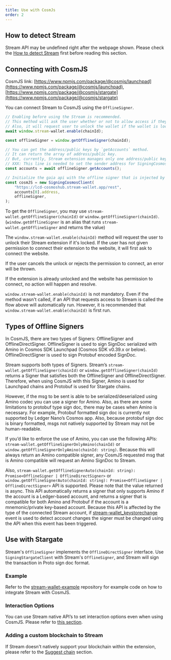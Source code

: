 ```yaml
---
title: Use with CosmJs
order: 2
---
```


## How to detect Stream
Stream API may be undefined right after the webpage shown.
Please check the [How to detect Stream](./README.md#how-to-detect-stream-wallet) first before reading this section.

## Connecting with CosmJS

CosmJS link: [https://www.npmjs.com/package/@cosmjs/launchpad](https://www.npmjs.com/package/@cosmjs/launchpad), [https://www.npmjs.com/package/@cosmjs/stargate](https://www.npmjs.com/package/@cosmjs/stargate)

You can connect Stream to CosmJS using the `OfflineSigner`.

```javascript
// Enabling before using the Stream is recommended.
// This method will ask the user whether or not to allow access if they haven't visited this website.
// Also, it will request user to unlock the wallet if the wallet is locked.
await window.stream-wallet.enable(chainId);

const offlineSigner = window.getOfflineSigner(chainId);

// You can get the address/public keys by `getAccounts` method.
// It can return the array of address/public key.
// But, currently, Stream extension manages only one address/public key pair.
// XXX: This line is needed to set the sender address for SigningCosmosClient.
const accounts = await offlineSigner.getAccounts();

// Initialize the gaia api with the offline signer that is injected by Stream extension.
const cosmJS = new SigningCosmosClient(
    "https://lcd-cosmoshub.stream-wallet.app/rest",
    accounts[0].address,
    offlineSigner,
);
```

To get the `OfflineSigner`, you may use `stream-wallet.getOfflineSigner(chainId)` or `window.getOfflineSigner(chainId)`. (`window.getOfflineSigner` is an alias that runs `stream-wallet.getOfflineSigner` and returns the value)

The `window.stream-wallet.enable(chainId)` method will request the user to unlock their Stream extension if it's locked. If the user has not given permission to connect their extension to the website, it will first ask to connect the website.

If the user cancels the unlock or rejects the permission to connect, an error will be thrown.

If the extension is already unlocked and the website has permission to connect, no action will happen and resolve.

`window.stream-wallet.enable(chainId)` is not mandatory. Even if the method wasn't called, if an API that requests access to Stream is called the flow above will automatically run. However, it is recommended that `window.stream-wallet.enable(chainId)` is first run.

## Types of Offline Signers

In CosmJS, there are two types of Signers: OfflineSigner and OfflineDirectSigner. OfflineSigner is used to sign SignDoc serialized with Amino in Cosmos SDK Launchpad (Cosmos SDK v0.39.x or below). OfflineDirectSigner is used to sign Protobuf encoded SignDoc.

Stream supports both types of Signers. Stream’s `stream-wallet.getOfflineSigner(chainId)` or `window.getOfflineSigner(chainId)` returns a Signer that satisfies both the OfflineSigner and OfflineDirectSigner. Therefore, when using CosmJS with this Signer, Amino is used for Launchpad chains and Protobuf is used for Stargate chains.

However, if the msg to be sent is able to be serialized/deserialized using Amino codec you can use a signer for Amino. Also, as there are some limitations to protobuf type sign doc, there may be cases when Amino is necessary. For example, Protobuf formatted sign doc is currently not supported by Ledger Nano’s Cosmos app. Also, because protobuf sign doc is binary formatted, msgs not natively supported by Stream may not be human-readable.

If you’d like to enforce the use of Amino, you can use the following APIs: `stream-wallet.getOfflineSignerOnlyAmino(chainId)` or `window.getOfflineSignerOnlyAmino(chainId: string)`. Because this will always return an Amino compatible signer, any CosmJS requested msg that is Amino compatible will request an Amino SignDoc to Stream.

Also, `stream-wallet.getOfflineSignerAuto(chainId: string): Promise<OfflineSigner | OfflineDirectSigner>` or `window.getOfflineSignerAuto(chainId: string): Promise<OfflineSigner | OfflineDirectSigner>` API is supported. Please note that the value returned is async. This API automatically returns a signer that only supports Amino if the account is a Ledger-based account, and returns a signer that is compatible for both Amino and Protobuf if the account is a mnemonic/private key-based account. Because this API is affected by the type of the connected Stream account, if [stream-wallet_keystorechange](./README.md#change-key-store-event) event is used to detect account changes the signer must be changed using the API when this event has been triggered.

## Use with Stargate

Stream's `OfflineSigner` implements the `OfflineDirectSigner` interface. Use `SigningStargateClient` with Stream's `OfflineSigner`, and Stream will sign the transaction in Proto sign doc format.

### Example
Refer to the [stream-wallet-example](https://github.com/stream-protocol/stream-wallet-example/blob/master/src/main.js) repository for example code on how to integrate Stream with CosmJS.

### Interaction Options
You can use Stream native API’s to set interaction options even when using CosmJS. Please refer to [this section](./#interaction-options).

### Adding a custom blockchain to Stream
If Stream doesn't natively support your blockchain within the extension, please refer to the [Suggest chain](./suggest-chain.md#suggest-chain) section.
